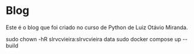 # Blog

Este é o blog que foi criado no curso de Python de Luiz Otávio Miranda.


sudo chown -hR slrvcvieira:slrvcvieira data
sudo docker compose up --build